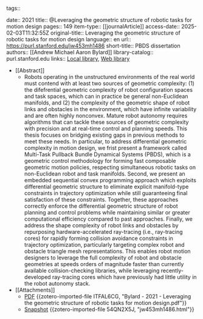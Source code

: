 tags:: 

date:: 2021
title:: @Leveraging the geometric structure of robotic tasks for motion design
pages:: 149
item-type:: [[journalArticle]]
access-date:: 2025-02-03T11:32:55Z
original-title:: Leveraging the geometric structure of robotic tasks for motion design
language:: en
url:: https://purl.stanford.edu/jw453mh1486
short-title:: PBDS dissertation
authors:: [[Andrew Michael Aaron Bylard]]
library-catalog:: purl.stanford.edu
links:: [Local library](zotero://select/library/items/RS9WCMRW), [Web library](https://www.zotero.org/users/12562648/items/RS9WCMRW)

- [[Abstract]]
	- Robots operating in the unstructured environments of the real world must contend with at least two sources of geometric complexity: (1) the difefrential geometric complexity of robot configuration spaces and task spaces, which can in practice be general non-Euclidean manifolds, and (2) the complexity of the geometric shape of robot links and obstacles in the environment, which have infinite variability and are often highly nonconvex. Mature robot autonomy requires algorithms that can tackle these sources of geometric complexity with precision and at real-time control and planning speeds. This thesis focuses on bridging existing gaps in previous methods to meet these needs. In particular, to address differential geometric complexity in motion design, we frist present a framework called Multi-Task Pullback Bundle Dynamical Systems (PBDS), which is a geometric control methodology for forming fast composable geometric motion policies, respecting simultaneous robotic tasks on non-Euclidean robot and task manifolds. Second, we present an embedded sequential convex programming approach which exploits differential geometric structure to eliminate explicit manifold-type constraints in trajectory optimization while still guaranteeing final satisfaction of these constraints. Together, these approaches correctly enforce the differential geometric structure of robot planning and control problems while maintaining similar or greater computational efficiency compared to past approaches. Finally, we address the shape complexity of robot links and obstacles by repurposing hardware-accelerated ray-tracing (i.e., ray-tracing cores) for rapidly forming collision avoidance constraints in trajectory optimization, particularly targeting complex robot and obstacle triangle mesh representations. This enables robot motion designers to leverage the full complexity of robot and obstacle geometries at speeds orders of magnitude faster than currently available collision-checking libraries, while leveraging recently-developed ray-tracing cores which have previously had little utility in the robot autonomy stack.
- [[Attachments]]
	- [PDF](zotero://select/library/items/ITFAL6CG) {{zotero-imported-file ITFAL6CG, "Bylard - 2021 - Leveraging the geometric structure of robotic tasks for motion design.pdf"}}
	- [Snapshot](https://purl.stanford.edu/jw453mh1486) {{zotero-imported-file 54QN2X5J, "jw453mh1486.html"}}